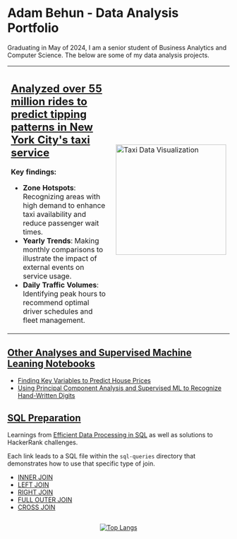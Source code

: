 # Adam Behun - Data Analysis Portfolio

Graduating in May of 2024, I am a senior student of Business Analytics and Computer Science. The below are some of my data analysis projects. 

<table>
  <tr>
    <td>
      <h2><a href="https://github.com/Adam-Behun/supervised-ml-to-predict-tips">Analyzed over 55 million rides to predict tipping patterns in New York City's taxi service</a></h2>
      <p><strong>Key findings:</strong></p>
      <ul>
        <li><strong>Zone Hotspots</strong>: Recognizing areas with high demand to enhance taxi availability and reduce passenger wait times.</li>
        <li><strong>Yearly Trends</strong>: Making monthly comparisons to illustrate the impact of external events on service usage.</li>
        <li><strong>Daily Traffic Volumes</strong>: Identifying peak hours to recommend optimal driver schedules and fleet management.</li>
      </ul>
    </td>
    <td>
      <a href="https://github.com/Adam-Behun/supervised-ml-to-predict-tips">
        <img src="https://github.com/Adam-Behun/supervised-ml-to-predict-tips/blob/main/taxi.jpg" alt="Taxi Data Visualization" width="250"/>
      </a>
    </td>
  </tr>
</table>

## [Other Analyses and Supervised Machine Leaning Notebooks](https://github.com/Adam-Behun/supervised-machine-learning)
- [Finding Key Variables to Predict House Prices](https://github.com/Adam-Behun/supervised-machine-learning/blob/main/house-price-competition/algorithms/top-solution.ipynb)
- [Using Principal Component Analysis and Supervised ML to Recognize Hand-Written Digits](https://github.com/Adam-Behun/supervised-machine-learning/blob/main/mnist-competition/algorithms/pca_with_models.ipynb)

## [SQL Preparation](https://github.com/Adam-Behun/sql-preparation)
<p>
Learnings from <a href="https://josephmachado.gumroad.com/l/analyticalsql">Efficient Data Processing in SQL</a> as well as solutions to HackerRank challenges.
</p> 

Each link leads to a SQL file within the `sql-queries` directory that demonstrates how to use that specific type of join.

- [INNER JOIN](https://github.com/Adam-Behun/sql-preparation/blob/master/analytical-data-processing-sql/sql-queries/inner-join.sql)
- [LEFT JOIN](https://github.com/Adam-Behun/sql-preparation/blob/master/analytical-data-processing-sql/sql-queries/left-join.sql)
- [RIGHT JOIN](https://github.com/Adam-Behun/sql-preparation/blob/master/analytical-data-processing-sql/sql-queries/right-join.sql)
- [FULL OUTER JOIN](https://github.com/Adam-Behun/sql-preparation/blob/master/analytical-data-processing-sql/sql-queries/full-outer-join.sql)
- [CROSS JOIN](https://github.com/Adam-Behun/sql-preparation/blob/master/analytical-data-processing-sql/sql-queries/cross-join.sql)

## 
<p align="center">
  <a href="https://github.com/Adam-Behun/github-readme-stats">
    <img src="https://github-readme-stats.vercel.app/api/top-langs/?username=Adam-Behun" alt="Top Langs">
  </a>
</p>